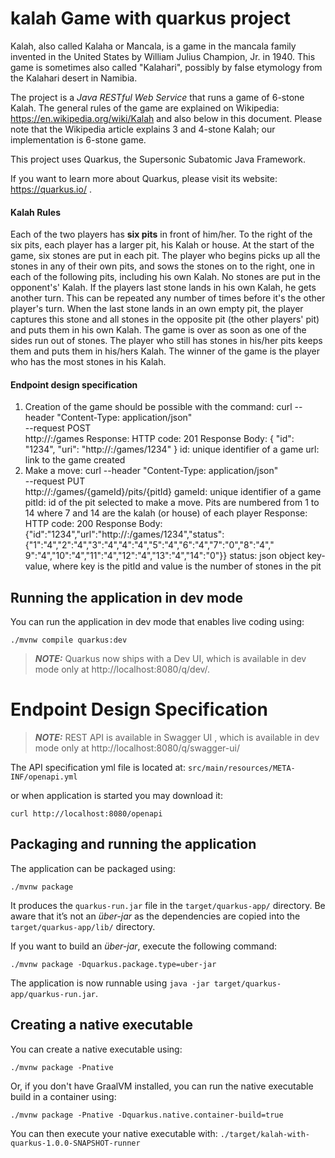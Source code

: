 # kalah Game with quarkus project

Kalah, also called Kalaha or Mancala, is a game in the mancala family invented in the United States by William Julius Champion, Jr. in 1940. 
This game is sometimes also called "Kalahari", possibly by false etymology from the Kalahari desert in Namibia.

The project is a *​Java RESTful Web Service* ​that runs a game of 6-stone Kalah. 
The general rules of the game are explained on Wikipedia: https://en.wikipedia.org/wiki/Kalah and also below in this document. 
Please note that the Wikipedia article explains 3 and 4-stone Kalah; our implementation is 6-stone game.

This project uses Quarkus, the Supersonic Subatomic Java Framework.

If you want to learn more about Quarkus, please visit its website: https://quarkus.io/ .

#### Kalah Rules
Each of the two players has **​six pits** ​in front of him/her. To the right of the six pits, each player has a larger pit, his Kalah or house.
At the start of the game, six stones are put in each pit.
The player who begins picks up all the stones in any of their own pits, and sows the stones on to the right, one in each of the following pits, including his own Kalah. No stones are put in the opponent's' Kalah. If the players last stone lands in his own Kalah, he gets another turn. This can be repeated any number of times before it's the other player's turn.
When the last stone lands in an own empty pit, the player captures this stone and all stones in the opposite pit (the other players' pit) and puts them in his own Kalah.
The game is over as soon as one of the sides run out of stones. The player who still has stones in his/her pits keeps them and puts them in his/hers Kalah. The winner of the game is the player who has the most stones in his Kalah.
#### Endpoint design specification
1. ​Creation of the game should be possible with the command:
   curl --header "Content-Type: application/json" \
   --request POST \
   http://<host>:<port>/games
   Response:
   HTTP code: 201
   Response Body: { "id": "1234", "uri": "http://<host>:<port>/games/1234" }
   id: unique identifier of a game
   url: link to the game created
2. ​Make a move:
   curl --header "Content-Type: application/json" \
   --request PUT \
   http://<host>:<port>/games/{gameId}/pits/{pitId}
   gameId: unique identifier of a game
   pitId: id of the pit selected to make a move. Pits are numbered from 1 to 14 where 7 and 14 are the kalah (or house) of each player
   Response:
   HTTP code: 200
   Response Body:
   {"id":"1234","url":"http://<host>:<port>/games/1234","status":{"1":"4","2":"4","3":"4","4":"4","5":"4","6":"4","7":"0","8":"4"," 9":"4","10":"4","11":"4","12":"4","13":"4","14":"0"}}
   status: json object key-value, where key is the pitId and value is the number of stones in the pit


## Running the application in dev mode

You can run the application in dev mode that enables live coding using:
```shell script
./mvnw compile quarkus:dev
```

> **_NOTE:_**  Quarkus now ships with a Dev UI, which is available in dev mode only at http://localhost:8080/q/dev/.


# Endpoint Design Specification
> **_NOTE:_**  REST API is available in Swagger UI , which is available in dev mode only at http://localhost:8080/q/swagger-ui/

The API specification yml file is located at: 
`src/main/resources/META-INF/openapi.yml`

or when application is started you may download it:
```
curl http://localhost:8080/openapi
```

## Packaging and running the application

The application can be packaged using:
```shell script
./mvnw package
```
It produces the `quarkus-run.jar` file in the `target/quarkus-app/` directory.
Be aware that it’s not an _über-jar_ as the dependencies are copied into the `target/quarkus-app/lib/` directory.

If you want to build an _über-jar_, execute the following command:
```shell script
./mvnw package -Dquarkus.package.type=uber-jar
```

The application is now runnable using `java -jar target/quarkus-app/quarkus-run.jar`.

## Creating a native executable

You can create a native executable using: 
```shell script
./mvnw package -Pnative
```

Or, if you don't have GraalVM installed, you can run the native executable build in a container using: 
```shell script
./mvnw package -Pnative -Dquarkus.native.container-build=true
```

You can then execute your native executable with: `./target/kalah-with-quarkus-1.0.0-SNAPSHOT-runner`

